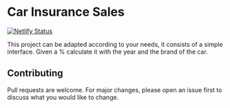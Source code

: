 # Car Insurance Sales
[![Netlify Status](https://api.netlify.com/api/v1/badges/de5e406b-3138-4cbf-889c-a3859754e84b/deploy-status)](https://carinsurence-erick-sk.netlify.app)

This project can be adapted according to your needs, it consists of a simple interface. Given a % calculate it with the year and the brand of the car.

## Contributing
Pull requests are welcome. For major changes, please open an issue first to discuss what you would like to change.
